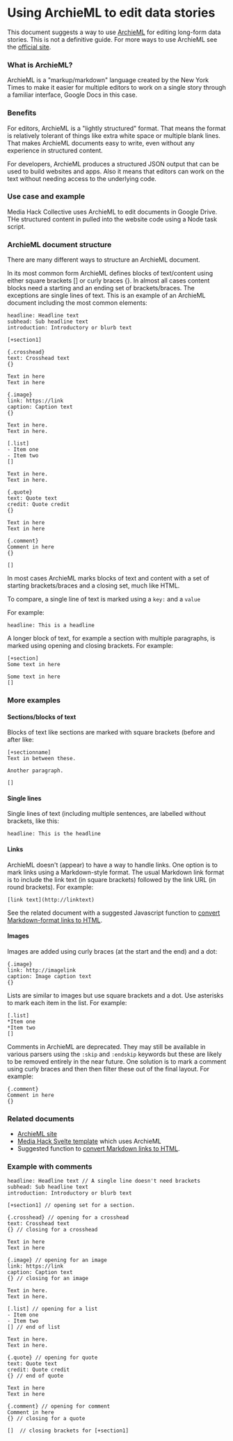 # Using ArchieML to edit data stories

This document suggests a way to use [ArchieML](http://archieml.org/) for editing long-form data stories. This is not a definitive guide. For more ways to use ArchieML see the [official site](http://archieml.org/).

### What is ArchieML?

ArchieML is a "markup/markdown" language created by the New York Times to make it easier for multiple editors to work on a single story through a familiar interface, Google Docs in this case.

### Benefits

For editors, ArchieML is a "lightly structured" format. That means the format is relatively tolerant of things like extra white space or multiple blank lines. That makes ArchieML documents easy to write, even without any experience in structured content.

For developers, ArchieML produces a structured JSON output that can be used to build websites and apps. Also it means that editors can work on the text without needing access to the underlying code.

### Use case and example

Media Hack Collective uses ArchieML to edit documents in Google Drive. THe structured content in pulled into the website code using a Node task script.

### ArchieML document structure

There are many different ways to structure an ArchieML document.

In its most common form ArchieML defines blocks of text/content using either square brackets [] or curly braces {}. In almost all cases content blocks need a starting and an ending set of brackets/braces. The exceptions are single lines of text. This is an example of an ArchieML document including the most common elements:

    headline: Headline text
    subhead: Sub headline text
    introduction: Introductory or blurb text

    [+section1]

    {.crosshead}
    text: Crosshead text
    {}

    Text in here
    Text in here

    {.image}
    link: https://link
    caption: Caption text
    {}

    Text in here.
    Text in here.

    [.list]
    - Item one
    - Item two
    []

    Text in here.
    Text in here.

    {.quote}
    text: Quote text
    credit: Quote credit
    {}

    Text in here
    Text in here

    {.comment}
    Comment in here
    {}

    []

In most cases ArchieML marks blocks of text and content with a set of starting brackets/braces and a closing set, much like HTML.

To compare, a single line of text is marked using a `key:` and a `value`

For example:

    headline: This is a headline

A longer block of text, for example a section with multiple paragraphs, is marked using opening and closing brackets. For example:

    [+section]
    Some text in here

    Some text in here
    []

### More examples

#### Sections/blocks of text

Blocks of text like sections are marked with square brackets (before and after like:

    [+sectionname]
    Text in between these.

    Another paragraph.

    []

#### Single lines

Single lines of text (including multiple sentences, are labelled without brackets, like this:

    headline: This is the headline

#### Links

ArchieML doesn't (appear) to have a way to handle links. One option is to mark links using a Markdown-style format. The usual Markdown link format is to include the link text (in square brackets) followed by the link URL (in round brackets). For example:

    [link text](http://linktext)

See the related document with a suggested Javascript function to [convert Markdown-format links to HTML](https://github.com/mediahackza/svelte-template/blob/main/MDLINKSTOHTML.md).

#### Images

Images are added using curly braces (at the start and the end) and a dot:

    {.image}
    link: http://imagelink
    caption: Image caption text
    {}

Lists are similar to images but use square brackets and a dot. Use asterisks to mark each item in the list. For example:

    [.list]
    *Item one
    *Item two
    []

Comments in ArchieML are deprecated. They may still be available in various parsers using the `:skip` and `:endskip` keywords but these are likely to be removed entirely in the near future. One solution is to mark a comment using curly braces and then then filter these out of the final layout. For example:

    {.comment}
    Comment in here
    {}

### Related documents

- [ArchieML site](http://archieml.org/)
- [Media Hack Svelte template](https://github.com/mediahackza/svelte-template) which uses ArchieML
- Suggested function to [convert Markdown links to HTML](https://github.com/mediahackza/svelte-template/blob/main/MDLINKSTOHTML.md).

### Example with comments

    headline: Headline text // A single line doesn't need brackets
    subhead: Sub headline text
    introduction: Introductory or blurb text

    [+section1] // opening set for a section.

    {.crosshead} // opening for a crosshead
    text: Crosshead text
    {} // closing for a crosshead

    Text in here
    Text in here

    {.image} // opening for an image
    link: https://link
    caption: Caption text
    {} // closing for an image

    Text in here.
    Text in here.

    [.list] // opening for a list
    - Item one
    - Item two
    [] // end of list

    Text in here.
    Text in here.

    {.quote} // opening for quote
    text: Quote text
    credit: Quote credit
    {} // end of quote

    Text in here
    Text in here

    {.comment} // opening for comment
    Comment in here
    {} // closing for a quote

    []  // closing brackets for [+section1]

